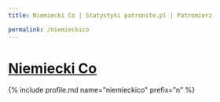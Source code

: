 ```yaml
---
title: Niemiecki Co | Statystyki patronite.pl | Patromierz

permalink: /niemieckico
---
```


# [Niemiecki Co](https://patronite.pl/niemieckico)

{% include profile.md name="niemieckico" prefix="n" %}
